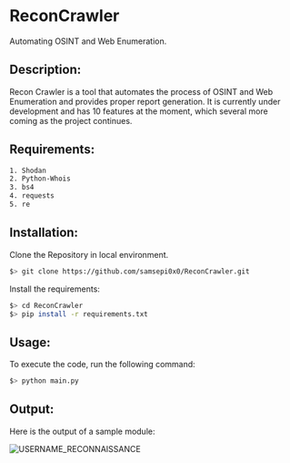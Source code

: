 # ReconCrawler
Automating OSINT and Web Enumeration.

## Description:
Recon Crawler is a tool that automates the process of OSINT and Web Enumeration and provides proper report generation. It is currently under development and has 10 features at the moment, which several more coming as the project continues.

## Requirements:
 ```bash
 1. Shodan
 2. Python-Whois
 3. bs4
 4. requests
 5. re
 ```

## Installation:
 Clone the Repository in local environment.
 ```bash
 $> git clone https://github.com/samsepi0x0/ReconCrawler.git
 ```
 
 Install the requirements:
 ```bash
 $> cd ReconCrawler
 $> pip install -r requirements.txt
 ```
 
## Usage:
 To execute the code, run the following command:
 ```bash
 $> python main.py
 ```
 
## Output:
 Here is the output of a sample module:
 
 ![USERNAME_RECONNAISSANCE](https://raw.githubusercontent.com/samsepi0x0/ReconCrawler/main/Screenshot%20from%202022-08-26%2007-57-41.png)
